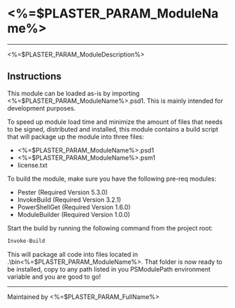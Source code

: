 # <%=$PLASTER_PARAM_ModuleName%>

---

<%=$PLASTER_PARAM_ModuleDescription%>

## Instructions

This module can be loaded as-is by importing <%=$PLASTER_PARAM_ModuleName%>.psd1. This is mainly intended for development purposes.

To speed up module load time and minimize the amount of files that needs to be signed, distributed and installed, this module contains a build script that will package up the module into three files:

- <%=$PLASTER_PARAM_ModuleName%>.psd1
- <%=$PLASTER_PARAM_ModuleName%>.psm1
- license.txt

To build the module, make sure you have the following pre-req modules:

- Pester (Required Version 5.3.0)
- InvokeBuild (Required Version 3.2.1)
- PowerShellGet (Required Version 1.6.0)
- ModuleBuilder (Required Version 1.0.0)

Start the build by running the following command from the project root:

```powershell
Invoke-Build
```

This will package all code into files located in .\bin\<%=$PLASTER_PARAM_ModuleName%>. That folder is now ready to be installed, copy to any path listed in you PSModulePath environment variable and you are good to go!

---
Maintained by <%=$PLASTER_PARAM_FullName%>